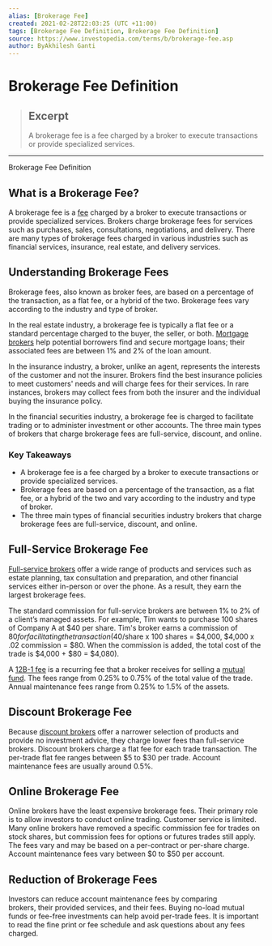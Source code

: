 ```yaml
---
alias: [Brokerage Fee]
created: 2021-02-28T22:03:25 (UTC +11:00)
tags: [Brokerage Fee Definition, Brokerage Fee Definition]
source: https://www.investopedia.com/terms/b/brokerage-fee.asp
author: ByAkhilesh Ganti
---
```


# Brokerage Fee Definition

> ## Excerpt
> A brokerage fee is a fee charged by a broker to execute transactions or provide specialized services.

---

Brokerage Fee Definition
## What is a Brokerage Fee?

A brokerage fee is a [fee](https://www.investopedia.com/terms/f/fee.asp) charged by a broker to execute transactions or provide specialized services. Brokers charge brokerage fees for services such as purchases, sales, consultations, negotiations, and delivery. There are many types of brokerage fees charged in various industries such as financial services, insurance, real estate, and delivery services.

## Understanding Brokerage Fees

Brokerage fees, also known as broker fees, are based on a percentage of the transaction, as a flat fee, or a hybrid of the two. Brokerage fees vary according to the industry and type of broker.

In the real estate industry, a brokerage fee is typically a flat fee or a standard percentage charged to the buyer, the seller, or both. [Mortgage brokers](https://www.investopedia.com/terms/m/mortgagebroker.asp) help potential borrowers find and secure mortgage loans; their associated fees are between 1% and 2% of the loan amount.

In the insurance industry, a broker, unlike an agent, represents the interests of the customer and not the insurer. Brokers find the best insurance policies to meet customers' needs and will charge fees for their services. In rare instances, brokers may collect fees from both the insurer and the individual buying the insurance policy.

In the financial securities industry, a brokerage fee is charged to facilitate trading or to administer investment or other accounts. The three main types of brokers that charge brokerage fees are full-service, discount, and online.

### Key Takeaways

-   A brokerage fee is a fee charged by a broker to execute transactions or provide specialized services.
-   Brokerage fees are based on a percentage of the transaction, as a flat fee, or a hybrid of the two and vary according to the industry and type of broker.
-   The three main types of financial securities industry brokers that charge brokerage fees are full-service, discount, and online.

## Full-Service Brokerage Fee

[Full-service brokers](https://www.investopedia.com/terms/f/fullservicebroker.asp) offer a wide range of products and services such as estate planning, tax consultation and preparation, and other financial services either in-person or over the phone. As a result, they earn the largest brokerage fees.

The standard commission for full-service brokers are between 1% to 2% of a client’s managed assets. For example, Tim wants to purchase 100 shares of Company A at $40 per share. Tim's broker earns a commission of $80 for facilitating the transaction ($40/share x 100 shares = $4,000, $4,000 x .02 commission = $80. When the commission is added, the total cost of the trade is $4,000 + $80 = $4,080).

A [12B-1 fee](https://www.investopedia.com/terms/1/12b-1fees.asp) is a recurring fee that a broker receives for selling a [mutual fund](https://www.investopedia.com/terms/m/mutualfund.asp). The fees range from 0.25% to 0.75% of the total value of the trade. Annual maintenance fees range from 0.25% to 1.5% of the assets.

## Discount Brokerage Fee

Because [discount brokers](https://www.investopedia.com/terms/d/discountbroker.asp) offer a narrower selection of products and provide no investment advice, they charge lower fees than full-service brokers. Discount brokers charge a flat fee for each trade transaction. The per-trade flat fee ranges between $5 to $30 per trade. Account maintenance fees are usually around 0.5%.

## Online Brokerage Fee

Online brokers have the least expensive brokerage fees. Their primary role is to allow investors to conduct online trading. Customer service is limited. Many online brokers have removed a specific commission fee for trades on stock shares, but commission fees for options or futures trades still apply. The fees vary and may be based on a per-contract or per-share charge. Account maintenance fees vary between $0 to $50 per account.

## Reduction of Brokerage Fees

Investors can reduce account maintenance fees by comparing brokers, their provided services, and their fees. Buying no-load mutual funds or fee-free investments can help avoid per-trade fees. It is important to read the fine print or fee schedule and ask questions about any fees charged.
